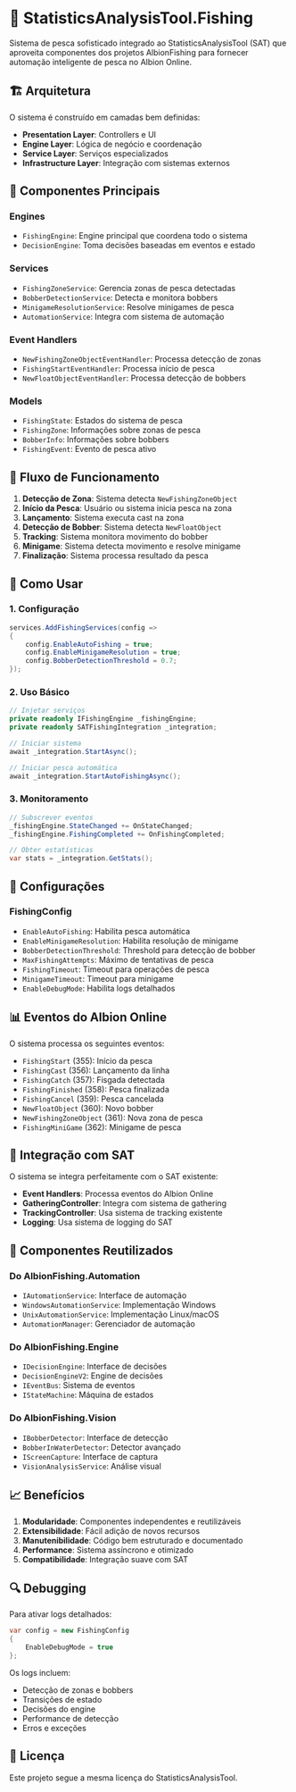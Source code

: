 # 🎣 StatisticsAnalysisTool.Fishing

Sistema de pesca sofisticado integrado ao StatisticsAnalysisTool (SAT) que aproveita componentes dos projetos AlbionFishing para fornecer automação inteligente de pesca no Albion Online.

## 🏗️ Arquitetura

O sistema é construído em camadas bem definidas:

- **Presentation Layer**: Controllers e UI
- **Engine Layer**: Lógica de negócio e coordenação
- **Service Layer**: Serviços especializados
- **Infrastructure Layer**: Integração com sistemas externos

## 🧩 Componentes Principais

### **Engines**
- `FishingEngine`: Engine principal que coordena todo o sistema
- `DecisionEngine`: Toma decisões baseadas em eventos e estado

### **Services**
- `FishingZoneService`: Gerencia zonas de pesca detectadas
- `BobberDetectionService`: Detecta e monitora bobbers
- `MinigameResolutionService`: Resolve minigames de pesca
- `AutomationService`: Integra com sistema de automação

### **Event Handlers**
- `NewFishingZoneObjectEventHandler`: Processa detecção de zonas
- `FishingStartEventHandler`: Processa início de pesca
- `NewFloatObjectEventHandler`: Processa detecção de bobbers

### **Models**
- `FishingState`: Estados do sistema de pesca
- `FishingZone`: Informações sobre zonas de pesca
- `BobberInfo`: Informações sobre bobbers
- `FishingEvent`: Evento de pesca ativo

## 🔄 Fluxo de Funcionamento

1. **Detecção de Zona**: Sistema detecta `NewFishingZoneObject`
2. **Início da Pesca**: Usuário ou sistema inicia pesca na zona
3. **Lançamento**: Sistema executa cast na zona
4. **Detecção de Bobber**: Sistema detecta `NewFloatObject`
5. **Tracking**: Sistema monitora movimento do bobber
6. **Minigame**: Sistema detecta movimento e resolve minigame
7. **Finalização**: Sistema processa resultado da pesca

## 🚀 Como Usar

### **1. Configuração**
```csharp
services.AddFishingServices(config =>
{
    config.EnableAutoFishing = true;
    config.EnableMinigameResolution = true;
    config.BobberDetectionThreshold = 0.7;
});
```

### **2. Uso Básico**
```csharp
// Injetar serviços
private readonly IFishingEngine _fishingEngine;
private readonly SATFishingIntegration _integration;

// Iniciar sistema
await _integration.StartAsync();

// Iniciar pesca automática
await _integration.StartAutoFishingAsync();
```

### **3. Monitoramento**
```csharp
// Subscrever eventos
_fishingEngine.StateChanged += OnStateChanged;
_fishingEngine.FishingCompleted += OnFishingCompleted;

// Obter estatísticas
var stats = _integration.GetStats();
```

## 🔧 Configurações

### **FishingConfig**
- `EnableAutoFishing`: Habilita pesca automática
- `EnableMinigameResolution`: Habilita resolução de minigame
- `BobberDetectionThreshold`: Threshold para detecção de bobber
- `MaxFishingAttempts`: Máximo de tentativas de pesca
- `FishingTimeout`: Timeout para operações de pesca
- `MinigameTimeout`: Timeout para minigame
- `EnableDebugMode`: Habilita logs detalhados

## 📊 Eventos do Albion Online

O sistema processa os seguintes eventos:

- `FishingStart` (355): Início da pesca
- `FishingCast` (356): Lançamento da linha
- `FishingCatch` (357): Fisgada detectada
- `FishingFinished` (358): Pesca finalizada
- `FishingCancel` (359): Pesca cancelada
- `NewFloatObject` (360): Novo bobber
- `NewFishingZoneObject` (361): Nova zona de pesca
- `FishingMiniGame` (362): Minigame de pesca

## 🔗 Integração com SAT

O sistema se integra perfeitamente com o SAT existente:

- **Event Handlers**: Processa eventos do Albion Online
- **GatheringController**: Integra com sistema de gathering
- **TrackingController**: Usa sistema de tracking existente
- **Logging**: Usa sistema de logging do SAT

## 🧪 Componentes Reutilizados

### **Do AlbionFishing.Automation**
- `IAutomationService`: Interface de automação
- `WindowsAutomationService`: Implementação Windows
- `UnixAutomationService`: Implementação Linux/macOS
- `AutomationManager`: Gerenciador de automação

### **Do AlbionFishing.Engine**
- `IDecisionEngine`: Interface de decisões
- `DecisionEngineV2`: Engine de decisões
- `IEventBus`: Sistema de eventos
- `IStateMachine`: Máquina de estados

### **Do AlbionFishing.Vision**
- `IBobberDetector`: Interface de detecção
- `BobberInWaterDetector`: Detector avançado
- `IScreenCapture`: Interface de captura
- `VisionAnalysisService`: Análise visual

## 📈 Benefícios

1. **Modularidade**: Componentes independentes e reutilizáveis
2. **Extensibilidade**: Fácil adição de novos recursos
3. **Manutenibilidade**: Código bem estruturado e documentado
4. **Performance**: Sistema assíncrono e otimizado
5. **Compatibilidade**: Integração suave com SAT

## 🔍 Debugging

Para ativar logs detalhados:

```csharp
var config = new FishingConfig
{
    EnableDebugMode = true
};
```

Os logs incluem:
- Detecção de zonas e bobbers
- Transições de estado
- Decisões do engine
- Performance de detecção
- Erros e exceções

## 📝 Licença

Este projeto segue a mesma licença do StatisticsAnalysisTool.

